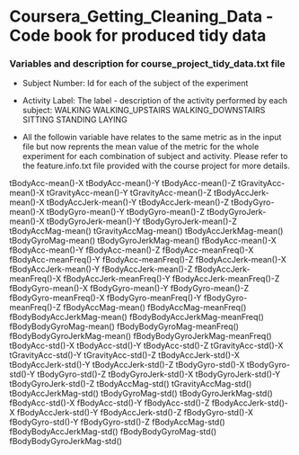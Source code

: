 # Coursera_Getting_Cleaning_Data - Code book for produced tidy data

### Variables and description for course_project_tidy_data.txt file

- Subject Number: Id for each of the subject of the experiment

- Activity Label: The label - description of the activity performed by each subject:
  WALKING
  WALKING_UPSTAIRS
  WALKING_DOWNSTAIRS
  SITTING
  STANDING
  LAYING

- All the followin variable have relates to the same metric as in the input file but now reprents the mean value of the metric for the whole experiment for each combination of subject 
and activity. Please refer to the feature.info.txt file provided with the course project for more details.
  
tBodyAcc-mean()-X
tBodyAcc-mean()-Y
tBodyAcc-mean()-Z
tGravityAcc-mean()-X
tGravityAcc-mean()-Y
tGravityAcc-mean()-Z
tBodyAccJerk-mean()-X
tBodyAccJerk-mean()-Y
tBodyAccJerk-mean()-Z
tBodyGyro-mean()-X
tBodyGyro-mean()-Y
tBodyGyro-mean()-Z
tBodyGyroJerk-mean()-X
tBodyGyroJerk-mean()-Y
tBodyGyroJerk-mean()-Z
tBodyAccMag-mean()
tGravityAccMag-mean()
tBodyAccJerkMag-mean()
tBodyGyroMag-mean()
tBodyGyroJerkMag-mean()
fBodyAcc-mean()-X
fBodyAcc-mean()-Y
fBodyAcc-mean()-Z
fBodyAcc-meanFreq()-X
fBodyAcc-meanFreq()-Y
fBodyAcc-meanFreq()-Z
fBodyAccJerk-mean()-X
fBodyAccJerk-mean()-Y
fBodyAccJerk-mean()-Z
fBodyAccJerk-meanFreq()-X
fBodyAccJerk-meanFreq()-Y
fBodyAccJerk-meanFreq()-Z
fBodyGyro-mean()-X
fBodyGyro-mean()-Y
fBodyGyro-mean()-Z
fBodyGyro-meanFreq()-X
fBodyGyro-meanFreq()-Y
fBodyGyro-meanFreq()-Z
fBodyAccMag-mean()
fBodyAccMag-meanFreq()
fBodyBodyAccJerkMag-mean()
fBodyBodyAccJerkMag-meanFreq()
fBodyBodyGyroMag-mean()
fBodyBodyGyroMag-meanFreq()
fBodyBodyGyroJerkMag-mean()
fBodyBodyGyroJerkMag-meanFreq()
tBodyAcc-std()-X
tBodyAcc-std()-Y
tBodyAcc-std()-Z
tGravityAcc-std()-X
tGravityAcc-std()-Y
tGravityAcc-std()-Z
tBodyAccJerk-std()-X
tBodyAccJerk-std()-Y
tBodyAccJerk-std()-Z
tBodyGyro-std()-X
tBodyGyro-std()-Y
tBodyGyro-std()-Z
tBodyGyroJerk-std()-X
tBodyGyroJerk-std()-Y
tBodyGyroJerk-std()-Z
tBodyAccMag-std()
tGravityAccMag-std()
tBodyAccJerkMag-std()
tBodyGyroMag-std()
tBodyGyroJerkMag-std()
fBodyAcc-std()-X
fBodyAcc-std()-Y
fBodyAcc-std()-Z
fBodyAccJerk-std()-X
fBodyAccJerk-std()-Y
fBodyAccJerk-std()-Z
fBodyGyro-std()-X
fBodyGyro-std()-Y
fBodyGyro-std()-Z
fBodyAccMag-std()
fBodyBodyAccJerkMag-std()
fBodyBodyGyroMag-std()
fBodyBodyGyroJerkMag-std()


